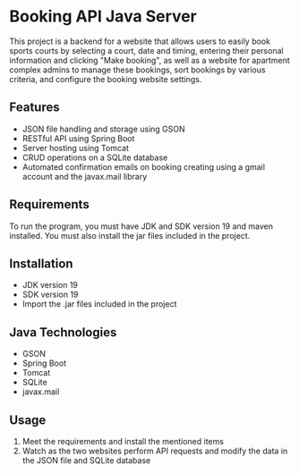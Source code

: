 # Booking API Java Server
This project is a backend for a website that allows users to easily book sports courts by selecting a court, date and timing, entering their personal information and clicking "Make booking", as well as a website for apartment complex admins to manage these bookings, sort bookings by various criteria, and configure the booking website settings. 

## Features
* JSON file handling and storage using GSON
* RESTful API using Spring Boot
* Server hosting using Tomcat
* CRUD operations on a SQLite database
* Automated confirmation emails on booking creating using a gmail account and the javax.mail library

## Requirements
To run the program, you must have JDK and SDK version 19 and maven installed. You must also install the jar files included in the project.

## Installation
* JDK version 19
* SDK version 19
* Import the .jar files included in the project

## Java Technologies
* GSON
* Spring Boot
* Tomcat
* SQLite
* javax.mail

## Usage
1. Meet the requirements and install the mentioned items
2. Watch as the two websites perform API requests and modify the data in the JSON file and SQLite database
